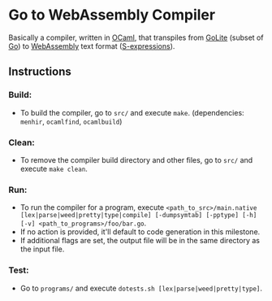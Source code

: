 # Go to WebAssembly Compiler
Basically a compiler, written in [OCaml](https://ocaml.org/), that transpiles from [GoLite](http://www.sable.mcgill.ca/~hendren/520/2016/assignments/syntax.pdf) (subset of [Go](https://golang.org/)) to [WebAssembly](http://webassembly.org/) text format ([S-expressions](https://developer.mozilla.org/en-US/docs/WebAssembly/Understanding_the_text_format)).

## Instructions
### Build:
* To build the compiler, go to `src/` and execute `make`. (dependencies: `menhir`, `ocamlfind`, `ocamlbuild`)

### Clean:
* To remove the compiler build directory and other files, go to `src/` and execute `make clean`.

### Run:
* To run the compiler for a program, execute `<path_to_src>/main.native [lex|parse|weed|pretty|type|compile] [-dumpsymtab] [-pptype] [-h] [-v] <path_to_programs>/foo/bar.go`.
* If no action is provided, it'll default to code generation in this milestone.
* If additional flags are set, the output file will be in the same directory as the input file.

### Test:
* Go to `programs/` and execute `dotests.sh [lex|parse|weed|pretty|type]`.
